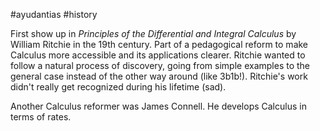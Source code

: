 #ayudantias #history

First show up in *Principles of the Differential and Integral Calculus* by William Ritchie in the 19th century. Part of a pedagogical reform to make Calculus more accessible and its applications clearer. Ritchie wanted to follow a natural process of discovery, going from simple examples to the general case instead of the other way around (like 3b1b!). Ritchie's work didn't really get recognized during his lifetime (sad).

Another Calculus reformer was James Connell. He develops Calculus in terms of rates.